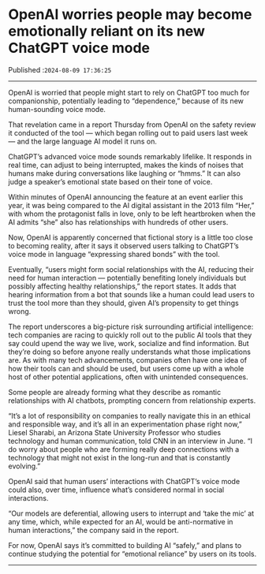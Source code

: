 # OpenAI worries people may become emotionally reliant on its new ChatGPT voice mode

Published :`2024-08-09 17:36:25`

---

OpenAI is worried that people might start to rely on ChatGPT too much for companionship, potentially leading to “dependence,” because of its new human-sounding voice mode.

That revelation came in a report Thursday from OpenAI on the safety review it conducted of the tool — which began rolling out to paid users last week — and the large language AI model it runs on.

ChatGPT’s advanced voice mode sounds remarkably lifelike. It responds in real time, can adjust to being interrupted, makes the kinds of noises that humans make during conversations like laughing or “hmms.” It can also judge a speaker’s emotional state based on their tone of voice.

Within minutes of OpenAI announcing the feature at an event earlier this year, it was being compared to the AI digital assistant in the 2013 film “Her,” with whom the protagonist falls in love, only to be left heartbroken when the AI admits “she” also has relationships with hundreds of other users.

Now, OpenAI is apparently concerned that fictional story is a little too close to becoming reality, after it says it observed users talking to ChatGPT’s voice mode in language “expressing shared bonds” with the tool.

Eventually, “users might form social relationships with the AI, reducing their need for human interaction — potentially benefiting lonely individuals but possibly affecting healthy relationships,” the report states. It adds that hearing information from a bot that sounds like a human could lead users to trust the tool more than they should, given AI’s propensity to get things wrong.

The report underscores a big-picture risk surrounding artificial intelligence: tech companies are racing to quickly roll out to the public AI tools that they say could upend the way we live, work, socialize and find information. But they’re doing so before anyone really understands what those implications are. As with many tech advancements, companies often have one idea of how their tools can and should be used, but users come up with a whole host of other potential applications, often with unintended consequences.

Some people are already forming what they describe as romantic relationships with AI chatbots, prompting concern from relationship experts.

“It’s a lot of responsibility on companies to really navigate this in an ethical and responsible way, and it’s all in an experimentation phase right now,” Liesel Sharabi, an Arizona State University Professor who studies technology and human communication, told CNN in an interview in June. “I do worry about people who are forming really deep connections with a technology that might not exist in the long-run and that is constantly evolving.”

OpenAI said that human users’ interactions with ChatGPT’s voice mode could also, over time, influence what’s considered normal in social interactions.

“Our models are deferential, allowing users to interrupt and ‘take the mic’ at any time, which, while expected for an AI, would be anti-normative in human interactions,” the company said in the report.

For now, OpenAI says it’s committed to building AI “safely,” and plans to continue studying the potential for “emotional reliance” by users on its tools.

---


